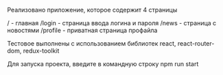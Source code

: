 Реализовано приложение, которое содержит 4 страницы

  / - главная
  /login - страница ввода логина и пароля
  /news - страница с новостями 
  /profile - приватная страница профайла
  
  
Тестовое выполнены с использованием библиотек react, react-router-dom, redux-toolkit

Для запуска проекта, введите в командную строку npm run start
